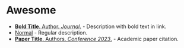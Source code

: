 # Awesome

- [__Bold Title__. Author. _Journal_.](https://example.com) - Description with bold text in link.
- [Normal](https://example.com) - Regular description.
- [__Paper Title__. Authors. _Conference 2023_.](https://conference.org/paper.pdf) - Academic paper citation.